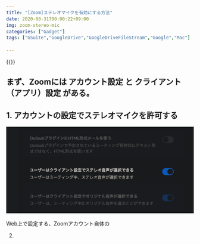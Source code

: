 ```yaml
---
title: "[Zoom]ステレオマイクを有効にする方法"
date: 2020-08-31T00:00:22+09:00
img: zoom-stereo-mic
categories: ["Gadget"]
tags: ["GSuite","GoogleDrive","GoogleDriveFileStream","Google","Mac"]

---
```




{{<ad>}}

## まず、Zoomには アカウント設定 と クライアント（アプリ）設定 がある。

## 1. アカウントの設定でステレオマイクを許可する

![](../../../images/zoom-stereo-mic-1.jpg)

Web上で設定する、Zoomアカウント自体の

2. 
